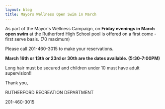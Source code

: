 ```yaml
---
layout: blog
title: Mayors Wellness Open Swim in March
---
```


As part of the Mayor's Wellness Campaign, on **Friday evenings in March open swim** at the Rutherford
High School pool is offered on a first come - first serve
basis. (70 maximum)

Please call 201-460-3015 to make your
reservations. 

**March 16th or 13th or 23rd or 30th are the
dates available. (5:30-7:00PM)**

Long hair must be secured and children under 10 must
have adult supervision!!

Thank you,

RUTHERFORD RECREATION DEPARTMENT

201-460-3015


